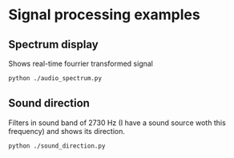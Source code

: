 # Signal processing examples

## Spectrum display

Shows real-time fourrier transformed signal

```bash
python ./audio_spectrum.py
```

## Sound direction

Filters in sound band of 2730 Hz (I have a sound source woth this frequency) and shows its direction.

```bash
python ./sound_direction.py
```
